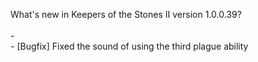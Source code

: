What's new in Keepers of the Stones II version 1.0.0.39?<br/>
<br />- 
<br />- [Bugfix] Fixed the sound of using the third plague ability